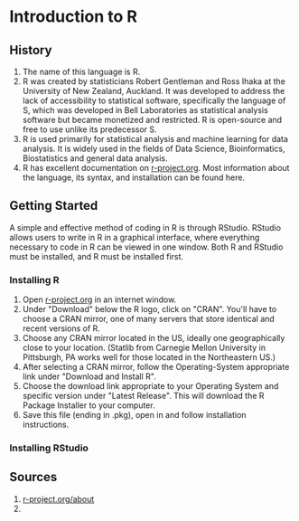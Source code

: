 # Introduction to R

## History
1. The name of this language is R.
2. R was created by statisticians Robert Gentleman and Ross Ihaka at the University of New Zealand, Auckland. It was developed to address the lack of accessibility to statistical software, specifically the language of S, which was developed in Bell Laboratories as statistical analysis software but became monetized and restricted. R is open-source and free to use unlike its predecessor S. 
3. R is used primarily for statistical analysis and machine learning for data analysis. It is widely used in the fields of Data Science, Bioinformatics, Biostatistics and general data analysis.
4. R has excellent documentation on [r-project.org](https://www.r-project.org/). Most information about the language, its syntax, and installation can be found here.

## Getting Started
A simple and effective method of coding in R is through RStudio. RStudio allows users to write in R in a graphical interface, where everything necessary to code in R can be viewed in one window. Both R and RStudio must be installed, and R must be installed first.

### Installing R
1. Open [r-project.org](https://www.r-project.org/) in an internet window.
2. Under "Download" below the R logo, click on "CRAN". You'll have to choose a CRAN mirror, one of many servers that store identical and recent versions of R.
3. Choose any CRAN mirror located in the US, ideally one geographically close to your location. (Statlib from Carnegie Mellon University in Pittsburgh, PA works well for those located in the Northeastern US.)
4. After selecting a CRAN mirror, follow the Operating-System appropriate link under "Download and Install R".
5. Choose the download link appropriate to your Operating System and specific version under "Latest Release". This will download the R Package Installer to your computer.
6. Save this file (ending in .pkg), open in and follow installation instructions.


### Installing RStudio

## Sources
1. [r-project.org/about](https://www.r-project.org/about.html)
2. 
